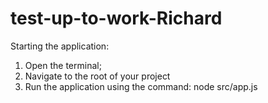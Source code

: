 # test-up-to-work-Richard

Starting the application: 

1. Open the terminal;
2. Navigate to the root of your project
3. Run the application using the command: node src/app.js
